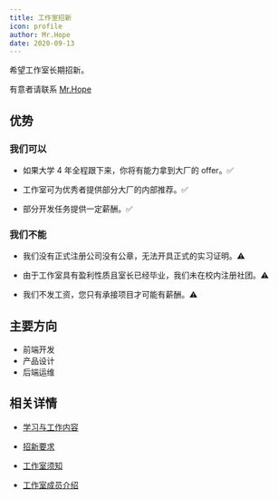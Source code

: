 ```yaml
---
title: 工作室招新
icon: profile
author: Mr.Hope
date: 2020-09-13
---
```


希望工作室长期招新。

有意者请联系 [Mr.Hope](http://wpa.qq.com/msgrd?v=3&uin=1178522294&site=qq&menu=yes)

## 优势

### 我们可以

- 如果大学 4 年全程跟下来，你将有能力拿到大厂的 offer。:white_check_mark:

- 工作室可为优秀者提供部分大厂的内部推荐。:white_check_mark:

- 部分开发任务提供一定薪酬。:white_check_mark:

### 我们不能

- 我们没有正式注册公司没有公章，无法开具正式的实习证明。:warning:

- 由于工作室具有盈利性质且室长已经毕业，我们未在校内注册社团。:warning:

- 我们不发工资，您只有承接项目才可能有薪酬。:warning:

## 主要方向

- 前端开发
- 产品设计
- 后端运维

## 相关详情

- [学习与工作内容](content.md)

- [招新要求](need.md)

- [工作室须知](notice.md)

- [工作室成员介绍](../about/README.md)
